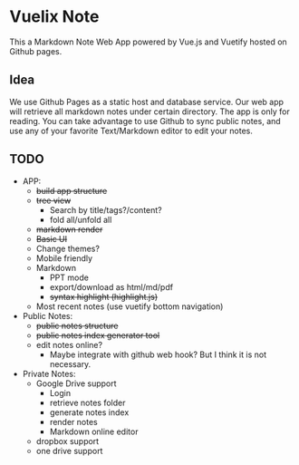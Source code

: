 # Vuelix Note

This a Markdown Note Web App powered by Vue.js and Vuetify hosted on Github pages.

## Idea
We use Github Pages as a static host and database service. Our web app will retrieve all markdown notes under certain directory. 
The app is only for reading. You can take advantage to use Github to sync public notes, and use any of your favorite Text/Markdown editor to edit your notes.


## TODO
* APP:
  * ~~build app structure~~
  * ~~tree view~~
    * Search by title/tags?/content?
    * fold all/unfold all
  * ~~markdown render~~
  * ~~Basic UI~~
  * Change themes?
  * Mobile friendly
  * Markdown
    * PPT mode
    * export/download as html/md/pdf
    * ~~syntax highlight (highlight.js)~~
  * Most recent notes (use vuetify bottom navigation)
* Public Notes:
  * ~~public notes structure~~
  * ~~public notes index generator tool~~
  * edit notes online?
    * Maybe integrate with github web hook? But I think it is not necessary.
* Private Notes:
  * Google Drive support
    * Login
    * retrieve notes folder
    * generate notes index
    * render notes
    * Markdown online editor
  * dropbox support
  * one drive support